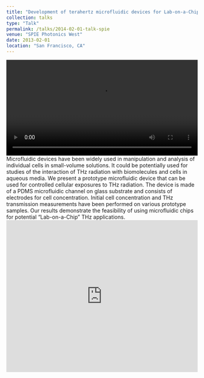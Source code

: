 ```yaml
---
title: "Development of terahertz microfluidic devices for Lab-on-a-Chip applications"
collection: talks
type: "Talk"
permalink: /talks/2014-02-01-talk-spie
venue: "SPIE Photonics West"
date: 2013-02-01
location: "San Francisco, CA"
---
```

<video controls style="width:100%; max-width:800px;">
  <source src="https://dako2.github.io/files/P1020975.mp4" type="video/mp4">
  Your browser does not support the video tag.
</video>
Microfluidic devices have been widely used in manipulation and analysis of individual cells in small-volume solutions. It could be potentially used for studies of the interaction of THz radiation with biomolecules and cells in aqueous media. We present a prototype microfluidic device that can be used for controlled cellular exposures to THz radiation. The device is made of a PDMS microfluidic channel on glass substrate and consists of electrodes for cell concentration. Initial cell concentration and THz transmission measurements have been performed on various prototype samples. Our results demonstrate the feasibility of using microfluidic chips for potential “Lab-on-a-Chip” THz applications.

<iframe 
  src="https://dako2.github.io/files/TANG_SPIE2013_presentation.pdf#page=2&toolbar=0&navpanes=0&scrollbar=0" 
  style="width:100%; height:400px;" 
  frameborder="0">
</iframe>
